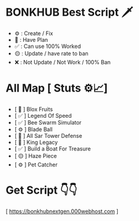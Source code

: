 # BONKHUB Best Script 🗡️
- ⚙️ : Create / Fix
- 🎯 : Have Plan
- ✅ : Can use 100% Worked
- 🟡 : Update / have rate to ban
- ❌ : Not Update / Not Work / 100% Ban
# All Map [ Stuts ⚙️📈]
- [ 🎯 ] Blox Fruits
- [ ✅ ] Legend Of Speed
- [ ✅ ] Bee Swarm Simulator
- [ ⚙️ ] Blade Ball
- [ 🎯 ] All Sar Tower Defense
- [ 🎯 ] King Legacy
- [ ✅ ] Build a Boat For Treasure
- [ 🟡 ] Haze Piece
- [ ⚙️ ] Pet Catcher
# Get Script 👇👇
[ https://bonkhubnextgen.000webhost.com ]
